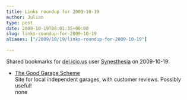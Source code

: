 ```yaml
---
title: Links roundup for 2009-10-19
author: Julian
type: post
date: 2009-10-19T08:01:35+00:00
slug: links-roundup-for-2009-10-19 
aliases: ["/2009/10/19/links-roundup-for-2009-10-19"]

---
```

Shared bookmarks for [del.icio.us][1] user [Synesthesia][2] on 2009-10-19:

  * [The Good Garage Scheme][3]  
    Site for local independent garages, with customer reviews. Possibly useful!  
    none

 [1]: https://del.icio.us/
 [2]: https://del.icio.us/synesthesia
 [3]: https://www.goodgaragescheme.co.uk/